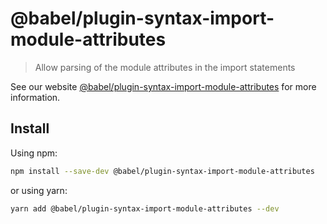 # @babel/plugin-syntax-import-module-attributes

> Allow parsing of the module attributes in the import statements

See our website [@babel/plugin-syntax-import-module-attributes](https://babeljs.io/docs/en/next/babel-plugin-syntax-import-module-attributes.html) for more information.

## Install

Using npm:

```sh
npm install --save-dev @babel/plugin-syntax-import-module-attributes
```

or using yarn:

```sh
yarn add @babel/plugin-syntax-import-module-attributes --dev
```
